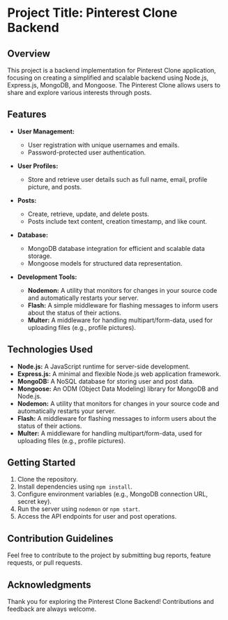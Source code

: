 # Project Title: Pinterest Clone Backend

## Overview

This project is a backend implementation for Pinterest Clone application, focusing on creating a simplified and scalable backend using Node.js, Express.js, MongoDB, and Mongoose. The Pinterest Clone allows users to share and explore various interests through posts.

## Features

- **User Management:**
  - User registration with unique usernames and emails.
  - Password-protected user authentication.

- **User Profiles:**
  - Store and retrieve user details such as full name, email, profile picture, and posts.

- **Posts:**
  - Create, retrieve, update, and delete posts.
  - Posts include text content, creation timestamp, and like count.

- **Database:**
  - MongoDB database integration for efficient and scalable data storage.
  - Mongoose models for structured data representation.

- **Development Tools:**
  - **Nodemon:** A utility that monitors for changes in your source code and automatically restarts your server.
  - **Flash:** A simple middleware for flashing messages to inform users about the status of their actions.
  - **Multer:** A middleware for handling multipart/form-data, used for uploading files (e.g., profile pictures).

## Technologies Used

- **Node.js:** A JavaScript runtime for server-side development.
- **Express.js:** A minimal and flexible Node.js web application framework.
- **MongoDB:** A NoSQL database for storing user and post data.
- **Mongoose:** An ODM (Object Data Modeling) library for MongoDB and Node.js.
- **Nodemon:** A utility that monitors for changes in your source code and automatically restarts your server.
- **Flash:** A middleware for flashing messages to inform users about the status of their actions.
- **Multer:** A middleware for handling multipart/form-data, used for uploading files (e.g., profile pictures).

## Getting Started

1. Clone the repository.
2. Install dependencies using `npm install`.
3. Configure environment variables (e.g., MongoDB connection URL, secret key).
4. Run the server using `nodemon` or `npm start`.
5. Access the API endpoints for user and post operations.

## Contribution Guidelines

Feel free to contribute to the project by submitting bug reports, feature requests, or pull requests. 

## Acknowledgments

Thank you for exploring the Pinterest Clone Backend! Contributions and feedback are always welcome.

